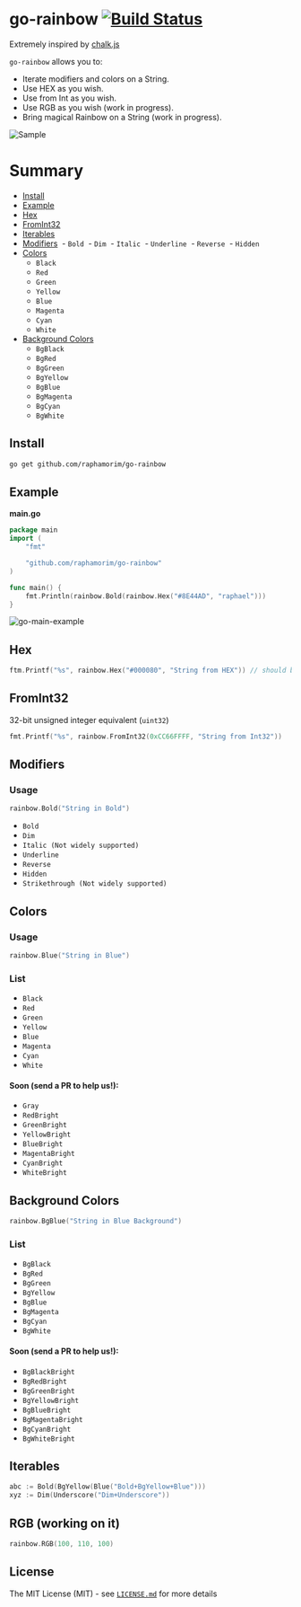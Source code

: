 # go-rainbow [![Build Status](https://img.shields.io/travis/raphamorim/go-rainbow.svg?style=flat-square)](https://travis-ci.org/raphamorim/go-rainbow)

Extremely inspired by [chalk.js](https://github.com/chalk/chalk)

`go-rainbow` allows you to: 

- Iterate modifiers and colors on a String.
- Use HEX as you wish.
- Use from Int as you wish.
- Use RGB as you wish (work in progress).
- Bring magical Rainbow on a String (work in progress).

![Sample](assets/sample.png)

# Summary

- [Install](#install)
- [Example](#example)
- [Hex](#hex)
- [FromInt32](#fromint32)
- [Iterables](#iterables)
- [Modifiers](#modifiers)
  - `Bold`
  - `Dim`
  - `Italic`
  - `Underline`
  - `Reverse`
  - `Hidden`
- [Colors](#colors)
  - `Black`
  - `Red`
  - `Green`
  - `Yellow`
  - `Blue`
  - `Magenta`
  - `Cyan`
  - `White`
- [Background Colors](#background-colors)
  - `BgBlack`
  - `BgRed`
  - `BgGreen`
  - `BgYellow`
  - `BgBlue`
  - `BgMagenta`
  - `BgCyan`
  - `BgWhite`

## Install

```bash
go get github.com/raphamorim/go-rainbow
```

## Example

**main.go**

```go
package main
import (
    "fmt"

    "github.com/raphamorim/go-rainbow"
)

func main() {
    fmt.Println(rainbow.Bold(rainbow.Hex("#8E44AD", "raphael")))
}
```

![go-main-example](assets/go-main-example.png)

## Hex

```go
ftm.Printf("%s", rainbow.Hex("#000080", "String from HEX")) // should be index 4 (navy blue)
```

## FromInt32

32-bit unsigned integer equivalent (`uint32`)

```go
fmt.Printf("%s", rainbow.FromInt32(0xCC66FFFF, "String from Int32"))
```

## Modifiers

### Usage

```go
rainbow.Bold("String in Bold")
```

- `Bold`
- `Dim`
- `Italic (Not widely supported)`
- `Underline`
- `Reverse`
- `Hidden`
- `Strikethrough (Not widely supported)`

## Colors

### Usage

```go
rainbow.Blue("String in Blue")
```

### List

- `Black`
- `Red`
- `Green`
- `Yellow`
- `Blue`
- `Magenta`
- `Cyan`
- `White`

#### Soon (send a PR to help us!):

- `Gray`
- `RedBright`
- `GreenBright`
- `YellowBright`
- `BlueBright`
- `MagentaBright`
- `CyanBright`
- `WhiteBright`

## Background Colors

```go
rainbow.BgBlue("String in Blue Background")
```

### List

- `BgBlack`
- `BgRed`
- `BgGreen`
- `BgYellow`
- `BgBlue`
- `BgMagenta`
- `BgCyan`
- `BgWhite`

#### Soon (send a PR to help us!):

- `BgBlackBright`
- `BgRedBright`
- `BgGreenBright`
- `BgYellowBright`
- `BgBlueBright`
- `BgMagentaBright`
- `BgCyanBright`
- `BgWhiteBright`

## Iterables

```go
abc := Bold(BgYellow(Blue("Bold+BgYellow+Blue")))
xyz := Dim(Underscore("Dim+Underscore"))
```

## RGB (working on it)

```go
rainbow.RGB(100, 110, 100)
```

## License

The MIT License (MIT) - see [`LICENSE.md`](https://github.com/raphamorim/go-rainbow/blob/master/LICENSE.md) for more details
